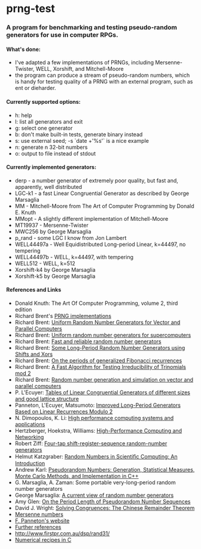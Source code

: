 prng-test
=========
### A program for benchmarking and testing pseudo-random generators for use in computer RPGs.

#### What's done:
* I've adapted a few implementations of PRNGs, including Mersenne-Twister, WELL, Xorshift, and Mitchell-Moore
* the program can produce a stream of pseudo-random numbers, which is handy for testing quality of a PRNG with an external program, such as ent or dieharder.

#### Currently supported options:
- h: help
- l: list all generators and exit
- g: select one generator
- b: don't make built-in tests, generate binary instead
- s: use external seed; -s \`date +'%s'\` is a nice example
- n: generate n 32-bit numbers
- o: output to file instead of stdout

#### Currently implemented generators:
* derp - a number generator of extremely poor quality, but fast and, apparently, well distributed
* LGC-k1 - a fast Linear Congruential Generator as described by George Marsaglia
* MM - Mitchell-Moore from The Art of Computer Programming by Donald E. Knuth
* MMopt - A slightly different implementation of Mitchell-Moore
* MT19937 - Mersenne-Twister
* MWC256 by George Marsaglia
* p_rand - some LGC I know from Jon Lambert
* WELL44497a - Well Equidistributed Long-period Linear, k=44497, no tempering
* WELL44497b - WELL, k=44497, with tempering
* WELL512 - WELL, k=512
* Xorshift-k4 by George Marsaglia
* Xorshift-k5 by George Marsaglia

#### References and Links
* Donald Knuth: The Art Of Computer Programming, volume 2, third edition
* Richard Brent's [PRNG implementations](http://maths-people.anu.edu.au/~brent/random.html)
* Richard Brent: [Uniform Random Number Generators for Vector and Parallel Computers](http://maths-people.anu.edu.au/~brent/pd/rpb132tr.pdf)
* Richard Brent: [Uniform random number generators for supercomputers](http://maths-people.anu.edu.au/~brent/pub/pub132.html)
* Richard Brent: [Fast and reliable random number generators](http://maths-people.anu.edu.au/~brent/pub/pub217.html)
* Richard Brent: [Some Long-Period Random Number Generators using Shifts and Xors](http://maths-people.anu.edu.au/~brent/pub/pub224.html)
* Richard Brent: [On the periods of generalized Fibonacci recurrences](http://maths-people.anu.edu.au/~brent/pub/pub133.html)
* Richard Brent: [A Fast Algorithm for Testing Irreducibility of Trinomials mod 2](http://maths-people.anu.edu.au/~brent/pub/pub199.html)
* Richard Brent: [Random number generation and simulation on vector and parallel computers](http://maths-people.anu.edu.au/~brent/pub/pub185.html)
* P. L'Ecuyer: [Tables of Linear Congruential Generators of different sizes and good lattice structure](http://www.iro.umontreal.ca/~lecuyer/myftp/papers/latrules.ps)
* Panneton, L'Ecuyer, Matsumoto: [Improved Long-Period Generators Based on Linear Recurrences Modulo 2](http://www.iro.umontreal.ca/~lecuyer/myftp/papers/wellrng.pdf)
* N. Dimopoulos, K. Li: [High performance computing systems and applications](http://books.google.com/books?id=rKM6Vyqp8gYC)
* Hertzberger, Hoekstra, Williams: [High-Performance Computing and Networking](http://books.google.com/books?id=vOE0s6Zfk6gC)
* Robert Ziff: [Four-tap shift-register-sequence random-number generators](http://arxiv.org/pdf/cond-mat/9710104v1.pdf)
* Helmut Katzgraber: [Random Numbers in Scientiﬁc Computing: An Introduction](http://arxiv.org/pdf/1005.4117.pdf)
* Andrew Karl: [Pseudorandom Numbers: Generation, Statistical Measures, Monte Carlo Methods, and Implementation in C++](http://economics.nd.edu/assets/24019/karl_a.pdf)
* G. Marsaglia, A. Zaman: Some portable very-long-period random number generators
* George Marsaglia: [A current view of random number generators](http://www.stat.fsu.edu/pub/diehard/cdrom/pscript/keynote.ps)
* Amy Glen: [On the Period Length of Pseudorandom Number Sequences](http://amyglen.files.wordpress.com/2011/12/thesis2002.pdf)
* David J. Wright: [Solving Congruences: The Chinese Remainder Theorem](http://www.math.okstate.edu/~wrightd/crypt/lecnotes/node21.html)
* [Mersenne numbers](http://oeis.org/A000225)
* [F. Panneton's website](http://www.iro.umontreal.ca/~panneton/)
* [Further references](http://sprng.fsu.edu/Version4.0/refs.html)
* http://www.firstpr.com.au/dsp/rand31/
* [Numerical recipes in C](http://apps.nrbook.com/c/index.html)
